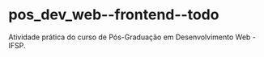 # pos_dev_web--frontend--todo
Atividade prática do curso de Pós-Graduação em Desenvolvimento Web - IFSP.
